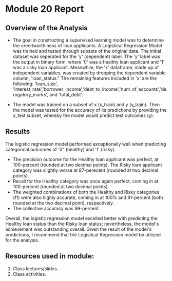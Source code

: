# Module 20 Report

## Overview of the Analysis

* The goal in constructing a supervised learning model was to determine the creditworthiness of loan applicants. A Logistical Regression Model was trained and tested through subsets of the original data. The initial dataset was seperated for the 'y' (dependent) label. The 'y' label was the output in binary form, where '0' was a healthy loan applicant and '1' was a risky loan applicant. Meanwhile, the 'x' dataframe, made up of independent variables, was created by dropping the dependent variable column, 'loan_status." The remaining features included in 'x' are the following: 'loan_size', 'interest_rate','borrower_income','debt_to_income','num_of_accounts','derogatory_marks', and 'total_debt'. 

* The model was trained on a subset of x (x_train) and y (y_train). Then the model was tested for the accuracy of its predictions by providing the x_test subset, whereby the model would predict test outcomes (y). 

## Results 

The logistic regression model performed exceptionally well when predicting categorical outcomes of '0" (healthy) and '1' (risky). 

* The precision outcome for the Healthy loan applicant was perfect, at 100-percent (rounded at two decimal points). The Risky loan applicant category was slightly worse at 87-perecent (rounded at two decimal points). 
* Recall for the Healthy category was once again perfect, coming in at 100-percent (rounded at two decimal points). 
* The weighted combinations of both the Healthy and Risky categories (f1) were also highly accurate, coming in at 100% and 91-percent (both rounded at the two decimal point), respectively. 
* The collective accuracy was 99-percent. 

Overall, the logistic regression model excelled better with predicting the Healthy loan status than the Risky loan status; nevertheless, the model's achievement was outstanding overall. Given the result of the model's predictions, I recommend that the Logistical Regression model be utilized for the analysis. 

## Resources used in module:
1. Class lectures/slides.
2. Class activities. 

